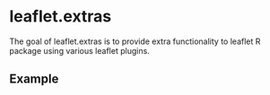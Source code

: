 # leaflet.extras

The goal of leaflet.extras is to provide extra functionality to leaflet R package using various leaflet plugins.

## Example

